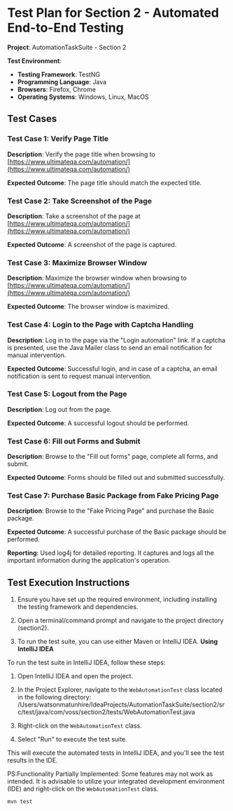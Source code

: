 # Test Plan for Section 2 - Automated End-to-End Testing

**Project**: AutomationTaskSuite - Section 2

**Test Environment**:
- **Testing Framework**: TestNG
- **Programming Language**: Java
- **Browsers**: Firefox, Chrome
- **Operating Systems**: Windows, Linux, MacOS

## Test Cases

### Test Case 1: Verify Page Title

**Description**: Verify the page title when browsing to [https://www.ultimateqa.com/automation/](https://www.ultimateqa.com/automation/)

**Expected Outcome**: The page title should match the expected title.

### Test Case 2: Take Screenshot of the Page

**Description**: Take a screenshot of the page at [https://www.ultimateqa.com/automation/](https://www.ultimateqa.com/automation/)

**Expected Outcome**: A screenshot of the page is captured.

### Test Case 3: Maximize Browser Window

**Description**: Maximize the browser window when browsing to [https://www.ultimateqa.com/automation/](https://www.ultimateqa.com/automation/)

**Expected Outcome**: The browser window is maximized.

### Test Case 4: Login to the Page with Captcha Handling

**Description**: Log in to the page via the "Login automation" link. If a captcha is presented, use the Java Mailer class to send an email notification for manual intervention. 

**Expected Outcome**: Successful login, and in case of a captcha, an email notification is sent to request manual intervention. 

### Test Case 5: Logout from the Page

**Description**: Log out from the page.

**Expected Outcome**: A successful logout should be performed.

### Test Case 6: Fill out Forms and Submit

**Description**: Browse to the "Fill out forms" page, complete all forms, and submit.

**Expected Outcome**: Forms should be filled out and submitted successfully.

### Test Case 7: Purchase Basic Package from Fake Pricing Page

**Description**: Browse to the "Fake Pricing Page" and purchase the Basic package.

**Expected Outcome**: A successful purchase of the Basic package should be performed.

**Reporting**: Used log4j for detailed reporting. It captures and logs all the important information during the application's operation.

## Test Execution Instructions

1. Ensure you have set up the required environment, including installing the testing framework and dependencies.

2. Open a terminal/command prompt and navigate to the project directory (section2).

3. To run the test suite, you can use either Maven or IntelliJ IDEA.
   **Using IntelliJ IDEA**

To run the test suite in IntelliJ IDEA, follow these steps:

1. Open IntelliJ IDEA and open the project.

2. In the Project Explorer, navigate to the `WebAutomationTest` class located in the following directory: /Users/watsonmatunhire/IdeaProjects/AutomationTaskSuite/section2/src/test/java/com/voss/section2/tests/WebAutomationTest.java


3. Right-click on the `WebAutomationTest` class.

4. Select "Run" to execute the test suite.

This will execute the automated tests in IntelliJ IDEA, and you'll see the test results in the IDE.

PS:Functionality Partially Implemented: Some features may not work as intended. It is advisable to utilize your integrated development environment (IDE) and right-click on the `WebAutomationTest` class. 
```shell
mvn test
```